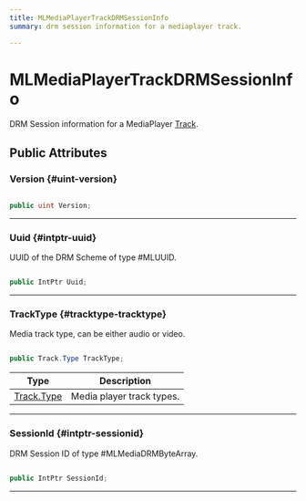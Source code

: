 ```yaml
---
title: MLMediaPlayerTrackDRMSessionInfo
summary: drm session information for a mediaplayer track. 

---
```


# MLMediaPlayerTrackDRMSessionInfo




DRM Session information for a MediaPlayer [Track](/unity-api/api/UnityEngine.XR.MagicLeap/MLMedia/Player/Track/UnityEngine.XR.MagicLeap.MLMedia.Player.Track.md).   





## Public Attributes

### Version {#uint-version}

```csharp

public uint Version;

```






-----------

### Uuid {#intptr-uuid}

UUID of the DRM Scheme of type #MLUUID. 

```csharp

public IntPtr Uuid;

```






-----------

### TrackType {#tracktype-tracktype}

Media track type, can be either audio or video. 

```csharp

public Track.Type TrackType;

```

| Type | Description  | 
|--|--|
| [Track.Type](/unity-api/api/UnityEngine.XR.MagicLeap/MLMedia/Player/Track/UnityEngine.XR.MagicLeap.MLMedia.Player.Track.md#enums-type) | Media player track types.  |





-----------

### SessionId {#intptr-sessionid}

DRM Session ID of type #MLMediaDRMByteArray. 

```csharp

public IntPtr SessionId;

```






-----------

